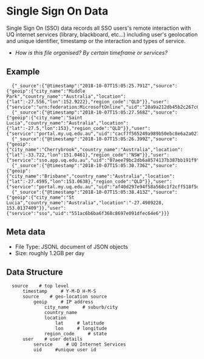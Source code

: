 # Single Sign On Data

Single Sign On (SSO) data records all SSO users's remote interaction with UQ internet services (library, blackboard, etc...) including user's geolocation and unique identifier, timestamp or the interaction and types of service.

* *How is this file organised? By certain timeframe or services?*

## Example

      {"_source":{"@timestamp":"2018-10-07T15:05:25.791Z","source":{"geoip":{"city_name":"Middle Park","country_name":"Australia","location":{"lat":-27.556,"lon":152.9222},"region_code":"QLD"}},"user":{"service":"urn:federation:MicrosoftOnline","uid":"20a9a212db45b2c267c67337086ab56f"}}}
      {"_source":{"@timestamp":"2018-10-07T15:05:27.568Z","source":{"geoip":{"city_name":"Saint Lucia","country_name":"Australia","location":{"lat":-27.5,"lon":153},"region_code":"QLD"}},"user":{"service":"portal.my.uq.edu.au","uid":"cacf7f565249a989b50ebc8e6a2a027f"}}}
      {"_source":{"@timestamp":"2018-10-07T15:05:26.399Z","source":{"geoip":{"city_name":"Cherrybrook","country_name":"Australia","location":{"lat":-33.722,"lon":151.0461},"region_code":"NSW"}},"user":{"service":"sso.app.uq.edu.au","uid":"07aee79bc2db6a8574137b387bb191f9"}}}
      {"_source":{"@timestamp":"2018-10-07T15:05:30.736Z","source":{"geoip":{"city_name":"Brisbane","country_name":"Australia","location":{"lat":-27.4595,"lon":153.0638},"region_code":"QLD"}},"user":{"service":"portal.my.uq.edu.au","uid":"af40d297e94f58a568c1f2cff518f5d6"}}}
      {"_source":{"@timestamp":"2018-10-07T15:05:38.413Z","source":{"geoip":{"city_name":"St Lucia","country_name":"Australia","location":"-27.4989228, 153.0137409"}},"user":{"service":"sso","uid":"551ac6b6ba6f368c8697e091dfec64e6"}}}



## Meta data

* File Type: JSONL document of JSON objects
* Size: roughly 1.2GB per day


## Data Structure

      source    # top level
          timestamp     # Y-M-D H-M-S
          source    # geo-location source
              geoip     # IP address
                  city_name     # suburb/city
                  country_name
                  location
                      lat     # latitude
                      lon     # longitude
                  region_code     # state
          user    # user details
              service     # UQ Internet Services
              uid     #unique user id
